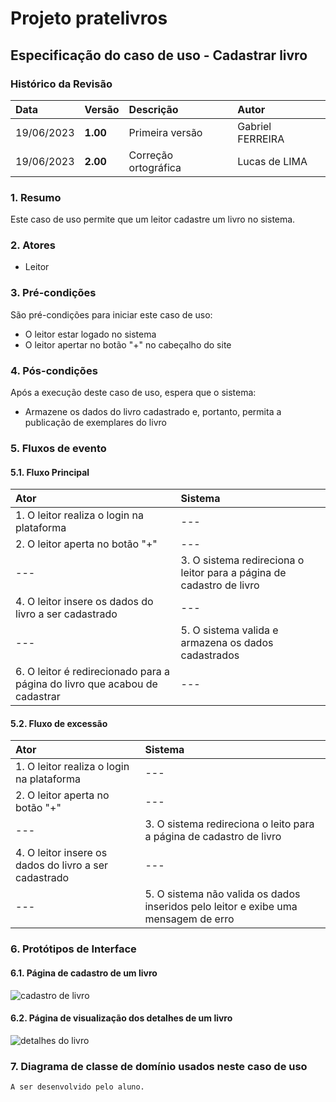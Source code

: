 # Projeto pratelivros

## Especificação do caso de uso - Cadastrar livro

### Histórico da Revisão 
|  Data  | Versão | Descrição | Autor |
|:-------|:-------|:----------|:------|
| 19/06/2023 | **1.00** | Primeira versão  | Gabriel FERREIRA |
| 19/06/2023 | **2.00** | Correção ortográfica  | Lucas de LIMA |

### 1. Resumo 
Este caso de uso permite que um leitor cadastre um livro no sistema.

### 2. Atores 
- Leitor

### 3. Pré-condições
São pré-condições para iniciar este caso de uso:
- O leitor estar logado no sistema
- O leitor apertar no botão "+" no cabeçalho do site

### 4. Pós-condições
Após a execução deste caso de uso, espera que o sistema:
- Armazene os dados do livro cadastrado e, portanto, permita a publicação de exemplares do livro

### 5. Fluxos de evento

#### 5.1. Fluxo Principal 
|  Ator  | Sistema |
|:-------|:------- |
|1. O leitor realiza o login na plataforma | --- |
|2. O leitor aperta no botão "+" | --- |
| --- |3. O sistema redireciona o leitor para a página de cadastro de livro | --- |
|4. O leitor insere os dados do livro a ser cadastrado | --- |
|--- |5. O sistema valida e armazena os dados cadastrados |
|6. O leitor é redirecionado para a página do livro que acabou de cadastrar | --- |

#### 5.2. Fluxo de excessão 
|  Ator  | Sistema |
|:-------|:------- |
|1. O leitor realiza o login na plataforma | --- |
|2. O leitor aperta no botão "+" | --- |
| --- |3. O sistema redireciona o leito para a página de cadastro de livro | --- |
|4. O leitor insere os dados do livro a ser cadastrado | --- |
|--- |5. O sistema não valida os dados inseridos pelo leitor e exibe uma mensagem de erro |

### 6. Protótipos de Interface
#### 6.1. Página de cadastro de um livro
![cadastro de livro](https://github.com/PI-InfoWeb-CNAT/2023-pratelivros/assets/84422577/57df6ee0-5cac-42bb-b6a8-15f8b6fab83b)

#### 6.2. Página de visualização dos detalhes de um livro
![detalhes do livro](https://github.com/PI-InfoWeb-CNAT/2023-pratelivros/assets/84422577/9b85d29a-28b6-4527-a857-a5514be31a39)

### 7. Diagrama de classe de domínio usados neste caso de uso
`A ser desenvolvido pelo aluno.`
